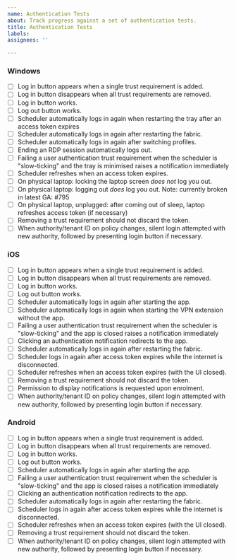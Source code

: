 ```yaml
---
name: Authentication Tests
about: Track progress against a set of authentication tests.
title: Authentication Tests
labels: 
assignees: ''

---
```


### Windows

- [ ] Log in button appears when a single trust requirement is added.
- [ ] Log in button disappears when all trust requirements are removed.
- [ ] Log in button works.
- [ ] Log out button works.
- [ ] Scheduler automatically logs in again when restarting the tray after an access token expires
- [ ] Scheduler automatically logs in again after restarting the fabric.
- [ ] Scheduler automatically logs in again after switching profiles.
- [ ] Ending an RDP session automatically logs out.
- [ ] Failing a user authentication trust requirement when the scheduler is "slow-ticking" and the tray is minimised raises a notification immediately
- [ ] Scheduler refreshes when an access token expires.
- [ ] On physical laptop: locking the laptop screen *does not* log you out.
- [ ] On physical laptop: logging out *does* log you out. Note: currently broken in latest GA: #795 
- [ ] On physical laptop, unplugged: after coming out of sleep, laptop refreshes access token (if necessary)
- [ ] Removing a trust requirement should not discard the token.
- [ ] When authority/tenant ID on policy changes, silent login attempted with new authority, followed by presenting login button if necessary.

### iOS

- [ ] Log in button appears when a single trust requirement is added.
- [ ] Log in button disappears when all trust requirements are removed.
- [ ] Log in button works.
- [ ] Log out button works.
- [ ] Scheduler automatically logs in again after starting the app.
- [ ] Scheduler automatically logs in again when starting the VPN extension without the app.
- [ ] Failing a user authentication trust requirement when the scheduler is "slow-ticking" and the app is closed raises a notification immediately
- [ ] Clicking an authentication notification redirects to the app.
- [ ] Scheduler automatically logs in again after restarting the fabric.
- [ ] Scheduler logs in again after access token expires while the internet is disconnected.
- [ ] Scheduler refreshes when an access token expires (with the UI closed).
- [ ] Removing a trust requirement should not discard the token.
- [ ] Permission to display notifications is requested upon enrolment.
- [ ] When authority/tenant ID on policy changes, silent login attempted with new authority, followed by presenting login button if necessary.

### Android

- [ ] Log in button appears when a single trust requirement is added.
- [ ] Log in button disappears when all trust requirements are removed.
- [ ] Log in button works.
- [ ] Log out button works.
- [ ] Scheduler automatically logs in again after starting the app.
- [ ] Failing a user authentication trust requirement when the scheduler is "slow-ticking" and the app is closed raises a notification immediately
- [ ] Clicking an authentication notification redirects to the app.
- [ ] Scheduler automatically logs in again after restarting the fabric.
- [ ] Scheduler logs in again after access token expires while the internet is disconnected.
- [ ] Scheduler refreshes when an access token expires (with the UI closed).
- [ ] Removing a trust requirement should not discard the token.
- [ ] When authority/tenant ID on policy changes, silent login attempted with new authority, followed by presenting login button if necessary.
